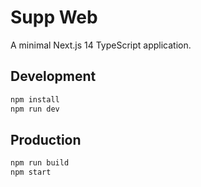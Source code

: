 # Supp Web

A minimal Next.js 14 TypeScript application.

## Development

```bash
npm install
npm run dev
```

## Production

```bash
npm run build
npm start
```


